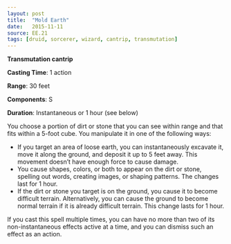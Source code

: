 ```yaml
---
layout: post
title:  "Mold Earth"
date:   2015-11-11
source: EE.21
tags: [druid, sorcerer, wizard, cantrip, transmutation]
---
```


**Transmutation cantrip**

**Casting Time**: 1 action

**Range**: 30 feet

**Components**: S

**Duration**: Instantaneous or 1 hour (see below)

You choose a portion of dirt or stone that you can see within range and that fits within a 5-foot cube. You manipulate it in one of the following ways:

* If you target an area of loose earth, you can instantaneously excavate it, move it along the ground, and deposit it up to 5 feet away. This movement doesn’t have enough force to cause damage.
* You cause shapes, colors, or both to appear on the dirt or stone, spelling out words, creating images, or shaping patterns. The changes last for 1 hour.
* If the dirt or stone you target is on the ground, you cause it to become difficult terrain. Alternatively, you can cause the ground to become normal terrain if it is already difficult terrain. This change lasts for 1 hour.

If you cast this spell multiple times, you can have no more than two of its non-instantaneous effects active at a time, and you can dismiss such an effect as an action.
